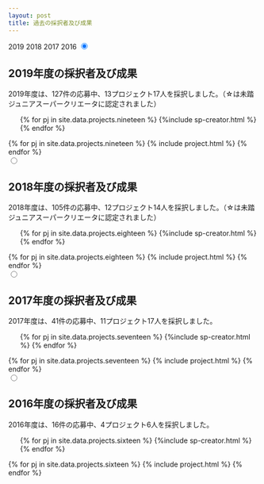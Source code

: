 ```yaml
---
layout: post
title: 過去の採択者及び成果
---
```

<div>
  <label for="nineteen">2019</label>
  <label for="eighteen">2018</label>
  <label for="seventeen">2017</label>
  <label for="sixteen">2016</label>
  <input type="radio" id="nineteen" class="results-radio" name="year" checked>
  <div id="pj-nineteen" class="results-pjs">
    <h2>2019年度の採択者及び成果</h2>
    <p>2019年度は、127件の応募中、13プロジェクト17人を採択しました。（☆は未踏ジュニアスーパークリエータに認定されました）</p>
    <ul>
      {% for pj in site.data.projects.nineteen %}
        {%include sp-creator.html %}
      {% endfor %}
    </ul>
    <div class="projects flex">
      {% for pj in site.data.projects.nineteen %}
        {% include project.html %}
      {% endfor %}
    </div>
  </div>
  <input type="radio" id="eighteen" class="results-radio" name="year">
  <div id="pj-eighteen" class="results-pjs">
    <h2>2018年度の採択者及び成果</h2>
    <p>2018年度は、105件の応募中、12プロジェクト14人を採択しました。（☆は未踏ジュニアスーパークリエータに認定されました）</p>
    <ul>
      {% for pj in site.data.projects.eighteen %}
      {%include sp-creator.html %}
      {% endfor %}
    </ul>
    <div class="projects flex">
      {% for pj in site.data.projects.eighteen %}
        {% include project.html %}
      {% endfor %}
    </div>
  </div>
  <input type="radio" id="seventeen" class="results-radio" name="year">
  <div id="pj-seventeen" class="results-pjs">
    <h2>2017年度の採択者及び成果</h2>
    <p>2017年度は、41件の応募中、11プロジェクト17人を採択しました。</p>
    <ul>
      {% for pj in site.data.projects.seventeen %}
      {%include sp-creator.html %}
      {% endfor %}
    </ul>
    <div class="projects flex">
      {% for pj in site.data.projects.seventeen %}
        {% include project.html %}
      {% endfor %}
    </div>
  </div>
  <input type="radio" id="sixteen" class="results-radio" name="year">
  <div id="pj-sixteen" class="results-pjs">
    <h2>2016年度の採択者及び成果</h2>
    <p>2016年度は、16件の応募中、4プロジェクト6人を採択しました。</p>
    <ul>
      {% for pj in site.data.projects.sixteen %}
      {%include sp-creator.html %}
      {% endfor %}
    </ul>
    <div class="projects flex">
      {% for pj in site.data.projects.sixteen %}
        {% include project.html %}
      {% endfor %}
    </div>
  </div>
</div>
